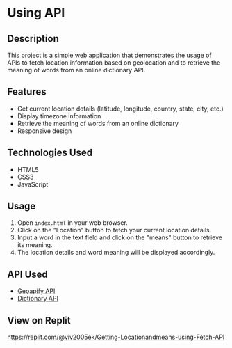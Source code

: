# Using API

## Description
This project is a simple web application that demonstrates the usage of APIs to fetch location information based on geolocation and to retrieve the meaning of words from an online dictionary API.

## Features
- Get current location details (latitude, longitude, country, state, city, etc.)
- Display timezone information
- Retrieve the meaning of words from an online dictionary
- Responsive design

## Technologies Used
- HTML5
- CSS3
- JavaScript

## Usage
1. Open `index.html` in your web browser.
2. Click on the "Location" button to fetch your current location details.
3. Input a word in the text field and click on the "means" button to retrieve its meaning.
4. The location details and word meaning will be displayed accordingly.



## API Used
- [Geoapify API](https://www.geoapify.com/)
- [Dictionary API](https://dictionaryapi.dev/)

## View on Replit
https://replit.com/@viv2005ek/Getting-Locationandmeans-using-Fetch-API

